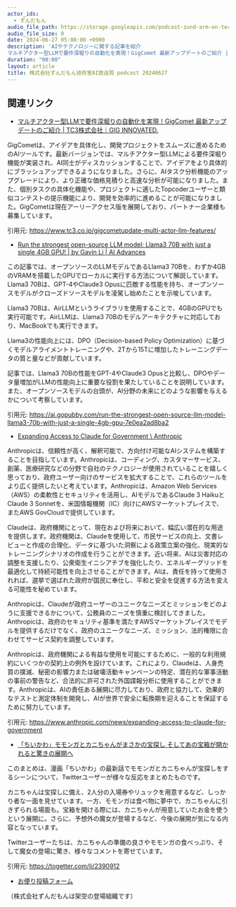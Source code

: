 ```yaml
---
actor_ids:
  - ずんだもん
audio_file_path: https://storage.googleapis.com/podcast-zund-arm-on-tech/audio/株式会社ずんだもん技術室AI放送局_podcast_20240627.mp3
audio_file_size: 0
date: 2024-06-27 05:00:00 +0900
description: 'AIやテクノロジーに関する記事を紹介  
マルチアクター型LLMで要件深堀りの自動化を実現！GigComet 最新アップデートのご紹介 | TC3株式会社｜GIG INNOVATED.、Run the strongest open-source LLM model: Llama3 70B with just a single 4GB GPU! | by Gavin Li | AI Advances、Expanding Access to Claude for Government \ Anthropic、「ちいかわ」モモンガとカニちゃんがまさかの宝探し そしてあの宝箱が開かれると驚きの展開へ、'
duration: "00:00"
layout: article
title: 株式会社ずんだもん技術室AI放送局 podcast 20240627
---
```


## 関連リンク


- [マルチアクター型LLMで要件深堀りの自動化を実現！GigComet 最新アップデートのご紹介 | TC3株式会社｜GIG INNOVATED.](https://www.tc3.co.jp/gigcometupdate-multi-actor-llm-features/)  


GigCometは、アイデアを具体化し、開発プロジェクトをスムーズに進めるためのAIツールです。最新バージョンでは、マルチアクター型LLMによる要件深堀り機能が実装され、AI同士がディスカッションすることで、アイデアをより具体的にブラッシュアップできるようになりました。さらに、AIタスク分析機能のアップグレードにより、より正確な価格見積りと高速な分析が可能になりました。また、個別タスクの具体化機能や、プロジェクトに適したTopcoderユーザーと類似コンテストの提示機能により、開発を効率的に進めることが可能になりました。GigCometは現在アーリーアクセス版を展開しており、パートナー企業様も募集しています。 


引用元: https://www.tc3.co.jp/gigcometupdate-multi-actor-llm-features/


- [Run the strongest open-source LLM model: Llama3 70B with just a single 4GB GPU! | by Gavin Li | AI Advances](https://ai.gopubby.com/run-the-strongest-open-source-llm-model-llama3-70b-with-just-a-single-4gb-gpu-7e0ea2ad8ba2)  


この記事では、オープンソースのLLMモデルであるLlama3 70Bを、わずか4GBのVRAMを搭載したGPUでローカルに実行する方法について解説しています。Llama3 70Bは、GPT-4やClaude3 Opusに匹敵する性能を持ち、オープンソースモデルがクローズドソースモデルを凌駕し始めたことを示唆しています。

Llama3 70Bは、AirLLMというライブラリを使用することで、4GBのGPUでも実行可能です。AirLLMは、Llama3 70Bのモデルアーキテクチャに対応しており、MacBookでも実行できます。

Llama3の性能向上には、DPO（Decision-based Policy Optimization）に基づくモデルアライメントトレーニングや、2Tから15Tに増加したトレーニングデータの質と量などが貢献しています。

記事では、Llama3 70Bの性能をGPT-4やClaude3 Opusと比較し、DPOやデータ量増加がLLMの性能向上に重要な役割を果たしていることを説明しています。また、オープンソースモデルの台頭が、AI分野の未来にどのような影響を与えるかについて考察しています。


引用元: https://ai.gopubby.com/run-the-strongest-open-source-llm-model-llama3-70b-with-just-a-single-4gb-gpu-7e0ea2ad8ba2


- [Expanding Access to Claude for Government \ Anthropic](https://www.anthropic.com/news/expanding-access-to-claude-for-government)  


Anthropicは、信頼性が高く、解釈可能で、方向付け可能なAIシステムを構築することを目指しています。Anthropicは、コーディング、カスタマーサービス、創薬、医療研究などの分野で自社のテクノロジーが使用されていることを嬉しく思っており、政府ユーザー向けのサービスを拡大することで、これらのツールをより広く提供したいと考えています。Anthropicは、Amazon Web Services（AWS）の柔軟性とセキュリティを活用し、AIモデルであるClaude 3 HaikuとClaude 3 Sonnetを、米国情報機関（IC）向けにAWSマーケットプレイスで、またAWS GovCloudで提供しています。

Claudeは、政府機関にとって、現在および将来において、幅広い潜在的な用途を提供します。政府機関は、Claudeを使用して、市民サービスの向上、文書レビューと作成の合理化、データに基づいた洞察による政策立案の強化、現実的なトレーニングシナリオの作成を行うことができます。近い将来、AIは災害対応の調整を支援したり、公衆衛生イニシアチブを強化したり、エネルギーグリッドを最適化して持続可能性を向上させることができます。AIは、責任を持って使用されれば、選挙で選ばれた政府が国民に奉仕し、平和と安全を促進する方法を変える可能性を秘めています。

Anthropicは、Claudeが政府ユーザーのユニークなニーズとミッションをどのように支援できるかについて、公務員のニーズを慎重に検討してきました。Anthropicは、政府のセキュリティ基準を満たすAWSマーケットプレイスでモデルを提供するだけでなく、政府のユニークなニーズ、ミッション、法的権限に合わせてサービス契約を調整しています。

Anthropicは、政府機関による有益な使用を可能にするために、一般的な利用規約にいくつかの契約上の例外を設けています。これにより、Claudeは、人身売買の撲滅、秘密の影響力または破壊活動キャンペーンの特定、潜在的な軍事活動の事前の警告など、合法的に許可された外国諜報分析に使用することができます。Anthropicは、AIの責任ある展開に尽力しており、政府と協力して、効果的なテストと測定体制を開発し、AIが世界で安全に転換期を迎えることを保証するために努力しています。


引用元: https://www.anthropic.com/news/expanding-access-to-claude-for-government


- [「ちいかわ」モモンガとカニちゃんがまさかの宝探し そしてあの宝箱が開かれると驚きの展開へ](https://togetter.com/li/2390912)  


このまとめは、漫画「ちいかわ」の最新話でモモンガとカニちゃんが宝探しをするシーンについて、Twitterユーザーが様々な反応をまとめたものです。

カニちゃんは宝探しに備え、2人分の入場券やリュックを用意するなど、しっかり者な一面を見せています。一方、モモンガは食べ物に夢中で、カニちゃんに引きずられる場面も。宝箱を開ける際には、カニちゃんが用意していたお金を使うという展開に。さらに、予想外の魔女が登場するなど、今後の展開が気になる内容となっています。

Twitterユーザーたちは、カニちゃんの準備の良さやモモンガの食べっぷり、そして魔女の登場に驚き、様々なコメントを寄せています。 


引用元: https://togetter.com/li/2390912



- [お便り投稿フォーム](https://forms.gle/ffg4JTfqdiqK62qf9)

（株式会社ずんだもんは架空の登場組織です）

